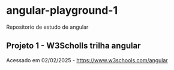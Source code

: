 # angular-playground-1
Repositorio de estudo de angular


## Projeto 1 - W3Scholls trilha angular
Acessado em 02/02/2025 - https://www.w3schools.com/angular

